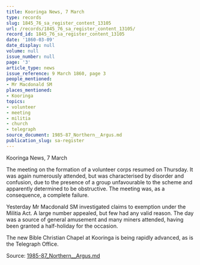 ```yaml
---
title: Kooringa News, 7 March
type: records
slug: 1845_76_sa_register_content_13105
url: /records/1845_76_sa_register_content_13105/
record_id: 1845_76_sa_register_content_13105
date: '1860-03-09'
date_display: null
volume: null
issue_number: null
page: '3'
article_type: news
issue_reference: 9 March 1860, page 3
people_mentioned:
- Mr Macdonald SM
places_mentioned:
- Kooringa
topics:
- volunteer
- meeting
- militia
- church
- telegraph
source_document: 1985-87_Northern__Argus.md
publication_slug: sa-register
---
```


Kooringa News, 7 March

The meeting on the formation of a volunteer corps resumed on Thursday.  It was again numerously attended, but was characterised by disorder and confusion, due to the presence of a group unfavourable to the scheme and apparently determined to be obstructive.  The meeting was, as a consequence, a complete failure.

Yesterday Mr Macdonald SM investigated claims to exemption under the Militia Act.  A large number appealed, but few had any valid reason.  The day was a source of general amusement and many miners attended, having been granted a half-holiday for the occasion.

The new Bible Christian Chapel at Kooringa is being rapidly advanced, as is the Telegraph Office.

Source: [1985-87_Northern__Argus.md](/downloads/markdown/1985-87_Northern__Argus.md)

